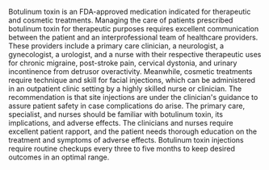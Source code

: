 Botulinum toxin is an FDA-approved medication indicated for therapeutic and cosmetic treatments. Managing the care of patients prescribed botulinum toxin for therapeutic purposes requires excellent communication between the patient and an interprofessional team of healthcare providers. These providers include a primary care clinician, a neurologist, a gynecologist, a urologist, and a nurse with their respective therapeutic uses for chronic migraine, post-stroke pain, cervical dystonia, and urinary incontinence from detrusor overactivity. Meanwhile, cosmetic treatments require technique and skill for facial injections, which can be administered in an outpatient clinic setting by a highly skilled nurse or clinician. The recommendation is that site injections are under the clinician's guidance to assure patient safety in case complications do arise. The primary care, specialist, and nurses should be familiar with botulinum toxin, its implications, and adverse effects. The clinicians and nurses require excellent patient rapport, and the patient needs thorough education on the treatment and symptoms of adverse effects. Botulinum toxin injections require routine checkups every three to five months to keep desired outcomes in an optimal range.